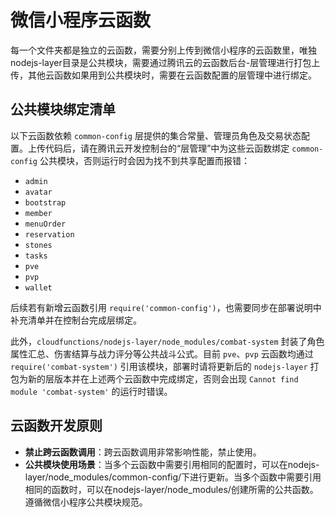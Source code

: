 # 微信小程序云函数

每一个文件夹都是独立的云函数，需要分别上传到微信小程序的云函数里，唯独nodejs-layer目录是公共模块，需要通过腾讯云的云函数后台-层管理进行打包上传，其他云函数如果用到公共模块时，需要在云函数配置的层管理中进行绑定。

## 公共模块绑定清单

以下云函数依赖 `common-config` 层提供的集合常量、管理员角色及交易状态配置。上传代码后，请在腾讯云开发控制台的“层管理”中为这些云函数绑定 `common-config` 公共模块，否则运行时会因为找不到共享配置而报错：

- `admin`
- `avatar`
- `bootstrap`
- `member`
- `menuOrder`
- `reservation`
- `stones`
- `tasks`
- `pve`
- `pvp`
- `wallet`

后续若有新增云函数引用 `require('common-config')`，也需要同步在部署说明中补充清单并在控制台完成层绑定。

此外，`cloudfunctions/nodejs-layer/node_modules/combat-system` 封装了角色属性汇总、伤害结算与战力评分等公共战斗公式。目前 `pve`、`pvp` 云函数均通过 `require('combat-system')` 引用该模块，部署时请将更新后的 `nodejs-layer` 打包为新的层版本并在上述两个云函数中完成绑定，否则会出现 `Cannot find module 'combat-system'` 的运行时错误。

## 云函数开发原则

- **禁止跨云函数调用**：跨云函数调用非常影响性能，禁止使用。
- **公共模块使用场景**：当多个云函数中需要引用相同的配置时，可以在nodejs-layer/node_modules/common-config/下进行更新。当多个函数中需要引用相同的函数时，可以在nodejs-layer/node_modules/创建所需的公共函数。遵循微信小程序公共模块规范。
